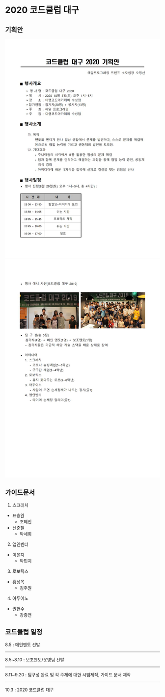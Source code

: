# 2020 코드클럽 대구

## 기획안

![img/codeclubproposal1](img/codeclubproposal1.jpg)
![img/codeclubproposal2](img/codeclubproposal2.jpg)

## 가이드문서

1. 스크래치
- 표승완
    + 조혜민
- 신준철
    + 박세희
2. 앱인벤터
- 이윤지
    + 박민지
3. 로보틱스
- 홍성목
    + 김주원
4. 아두이노
- 권현수
    + 강종연
    
## 코드클럽 일정
8.5 : 메인멘토 선발
***
8.5~8.10 : 보조멘토/운영팀 선발
***
8.11~9.20 : 팀구성 완료 및 각 주제에 대한 시범제작, 가이드 문서 제작
***
10.3 : 2020 코드클럽 대구